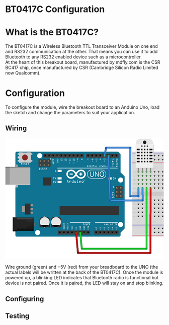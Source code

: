 BT0417C Configuration
==============

# What is the BT0417C?

The BT0417C is a Wireless Bluetooth TTL Transceiver Module on one end and RS232 communication at the other. That means you can use it to add Bluetooth to any RS232 enabled device such as a microcontroller.  
At the heart of this breakout board, manufactured by mdfly.com is the CSR BC417 chip, once manufactured by CSR (Cambridge Silicon Radio Limited now Qualcomm).

# Configuration

To configure the module, wire the breakout board to an Anduino Uno, load the sketch and change the parameters to suit your application.

## Wiring

![BT0417C Wiring](images/BT0417C-wiring.png)

Wire ground (green) and +5V (red) from your breadboard to the UNO (the actual labels will be written at the back of the BT0417C). Once the module is powered up, a blinking LED indicates that Bluetooth radio is functional but device is not paired. Once it is paired, the LED will stay on and stop blinking.  

## Configuring



## Testing

